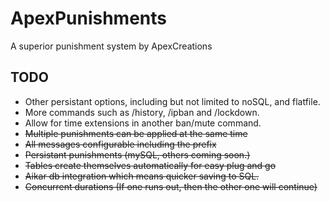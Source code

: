 # ApexPunishments
A superior punishment system by ApexCreations

## TODO
- Other persistant options, including but not limited to noSQL, and flatfile.
- More commands such as /history, /ipban and /lockdown.
- Allow for time extensions in another ban/mute command.
- ~~Multiple punishments can be applied at the same time~~
- ~~All messages configurable including the prefix~~
- ~~Persistant punishments (mySQL, others coming soon.)~~
- ~~Tables create themselves automatically for easy plug and go~~
- ~~Aikar db integration which means quicker saving to SQL.~~
- ~~Concurrent durations (If one runs out, then the other one will continue)~~
